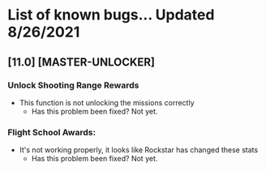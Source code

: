 # List of known bugs... Updated 8/26/2021

## [11.0] [MASTER-UNLOCKER]

### Unlock Shooting Range Rewards
- This function is not unlocking the missions correctly
     * Has this problem been fixed? Not yet.

### Flight School Awards:
- It's not working properly, it looks like Rockstar has changed these stats
     * Has this problem been fixed? Not yet.
